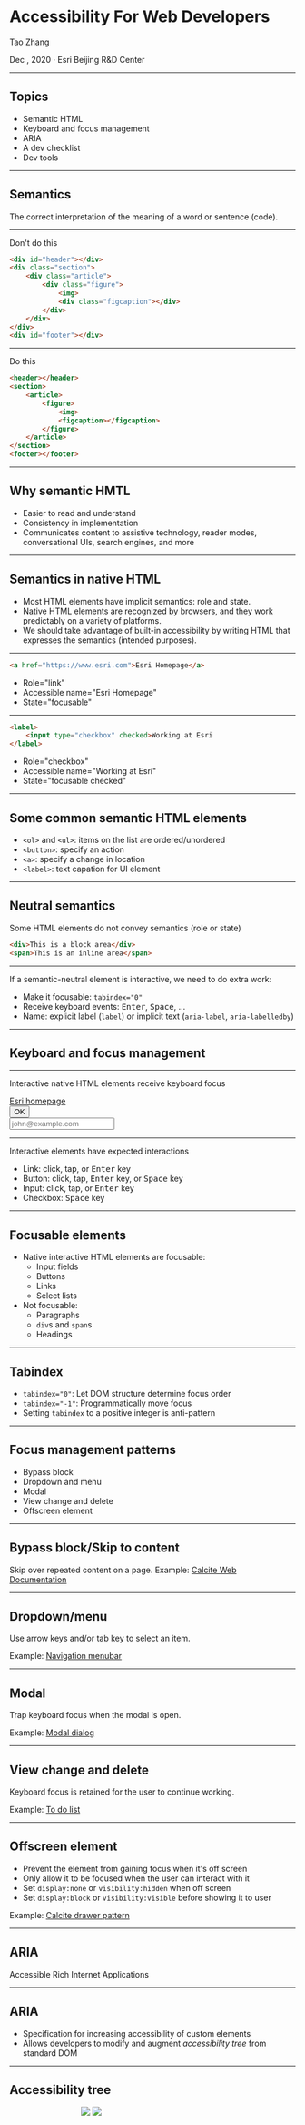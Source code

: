 <!-- .slide: data-background="images/background/00.svg" -->

# Accessibility For Web Developers

<p class="author">
    Tao Zhang
</p>

<p id="slidesInfo">Dec , 2020 · Esri Beijing R&D Center</p>



---
<!-- .slide: data-background="images/background/01.svg" -->

## Topics

- Semantic HTML
- Keyboard and focus management
- ARIA
- A dev checklist
- Dev tools



---
<!-- .slide: data-background="images/background/01.svg" -->

<h2 class="centertitle">Semantics</h2>

The correct interpretation of the meaning of a word or sentence (code).



---
<!-- .slide: data-background="images/background/01.svg" -->

Don't do this

```html
<div id="header"></div>
<div class="section">
	<div class="article">
		<div class="figure">
			<img>
			<div class="figcaption"></div>
		</div>
	</div>
</div>
<div id="footer"></div>
```
<hr>

Do this

```html
<header></header>
<section>
	<article>
		<figure>
			<img>
			<figcaption></figcaption>
		</figure>
	</article>
</section>
<footer></footer>
```


---
<!-- .slide: data-background="images/background/01.svg" -->

## Why semantic HMTL

- Easier to read and understand
- Consistency in implementation
- Communicates content to assistive technology, reader modes, conversational UIs, search engines, and more



---
<!-- .slide: data-background="images/background/01.svg" -->

## Semantics in native HTML

- Most HTML elements have implicit semantics: role and state.
- Native HTML elements are recognized by browsers, and they work predictably on a variety of platforms.
- We should take advantage of built-in accessibility by writing HTML that expresses the semantics (intended purposes).



---
<!-- .slide: data-background="images/background/01.svg" -->

```html
<a href="https://www.esri.com">Esri Homepage</a>
```

- Role="link"
- Accessible name="Esri Homepage"
- State="focusable"



---
<!-- .slide: data-background="images/background/01.svg" -->

```html
<label>
    <input type="checkbox" checked>Working at Esri 
</label>
```

- Role="checkbox"
- Accessible name="Working at Esri"
- State="focusable checked"


---
<!-- .slide: data-background="images/background/01.svg" -->

## Some common semantic HTML elements

- `<ol>` and `<ul>`: items on the list are ordered/unordered 
- `<button>`: specify an action
- `<a>`: specify a change in location
- `<label>`: text capation for UI element



---
<!-- .slide: data-background="images/background/01.svg" -->

<h2 class="centertitle">Neutral semantics</h2>

Some HTML elements do not convey semantics (role or state)

```html
<div>This is a block area</div>
<span>This is an inline area</span>
```



---
<!-- .slide: data-background="images/background/01.svg" -->

If a semantic-neutral element is interactive, we need to do extra work:

- Make it focusable: `tabindex="0"`
- Receive keyboard events: <kbd>Enter</kbd>, <kbd>Space</kbd>, ...
- Name: explicit label (`label`) or implicit text (`aria-label`, `aria-labelledby`)



---
<!-- .slide: data-background="images/background/01.svg" -->

<h2 class="centertitle">Keyboard and focus management</h2>



---
<!-- .slide: data-background="images/background/01.svg" -->

<!-- <h2 class="centertitle">Keyboard</h2> -->

Interactive native HTML elements receive keyboard focus

<div><a href="#">Esri homepage</a><div>
<div><button>OK</button><div>
<div><input type="text" placeholder="john@example.com"><div>



---
<!-- .slide: data-background="images/background/01.svg" -->

Interactive elements have expected interactions

- Link: click, tap, or <kbd>Enter</kbd> key
- Button: click, tap, <kbd>Enter</kbd> key, or <kbd>Space</kbd> key
- Input: click, tap, or <kbd>Enter</kbd> key
- Checkbox: <kbd>Space</kbd> key



---
<!-- .slide: data-background="images/background/01.svg" -->

## Focusable elements

- Native interactive HTML elements are focusable:
  - Input fields
  - Buttons
  - Links
  - Select lists
- Not focusable:
  - Paragraphs
  - `div`s and `span`s
  - Headings



---
<!-- .slide: data-background="images/background/01.svg" -->

## Tabindex

- `tabindex="0"`: Let DOM structure determine focus order
- `tabindex="-1"`: Programmatically move focus
- Setting `tabindex` to a positive integer is anti-pattern



---
<!-- .slide: data-background="images/background/01.svg" -->

## Focus management patterns

- Bypass block
- Dropdown and menu
- Modal
- View change and delete
- Offscreen element



---
<!-- .slide: data-background="images/background/01.svg" -->

<h2 class="centertitle">Bypass block/Skip to content</h2>

Skip over repeated content on a page.
Example: [Calcite Web Documentation](https://esri.github.io/calcite-web/documentation/)



---
<!-- .slide: data-background="images/background/01.svg" -->

<h2 class="centertitle">Dropdown/menu</h2>

Use arrow keys and/or tab key to select an item.

Example: [Navigation menubar](https://www.w3.org/TR/wai-aria-practices-1.1/examples/menubar/menubar-1/menubar-1.html)



---
<!-- .slide: data-background="images/background/01.svg" -->

<h2 class="centertitle">Modal</h2>

Trap keyboard focus when the modal is open.

Example: [Modal dialog](https://www.w3.org/TR/wai-aria-practices-1.1/examples/dialog-modal/dialog.html)



---
<!-- .slide: data-background="images/background/01.svg" -->

<h2 class="centertitle">View change and delete</h2>

Keyboard focus is retained for the user to continue working.

Example: [To do list](https://codepen.io/heydon/pen/VpVNKW)



---
<!-- .slide: data-background="images/background/01.svg" -->

<h2 class="centertitle">Offscreen element</h2>

- Prevent the element from gaining focus when it's off screen
- Only allow it to be focused when the user can interact with it
- Set `display:none` or `visibility:hidden` when off screen
- Set `display:block` or `visibility:visible` before showing it to user

Example: [Calcite drawer pattern](http://esri.github.io/calcite-web/documentation/patterns/#drawers)



---
<!-- .slide: data-background="images/background/01.svg" -->

<h2 class="centertitle">ARIA</h2>
<p class="centerp">Accessible Rich Internet Applications </p>



---
<!-- .slide: data-background="images/background/01.svg" -->

## ARIA

- Specification for increasing accessibility of custom elements
- Allows developers to modify and augment *accessibility tree* from standard DOM



---
<!-- .slide: data-background="images/background/01.svg" -->

## Accessibility tree

<div class="twocol" style="height: 50%; width: 50%; margin:auto;">
    <img src="images/aria_a11tree_1.jpg">
    <img src="images/aria_a11tree_2.jpg">
</div>

<ul class="small">
    <li>Browser's responsibility to expose accessibility tree to assistive technologies.</li>
    <li>Shows how webpage is interpreted by assistive technologies and how accessible data are provided.</li>
    <li>Assistive technologies simulate and relay user interactions like click and key press to accessibility tree.</li>
</ul>

---
<!-- .slide: data-background="images/background/01.svg" -->

<h2 class="centertitle">Why do we need ARIA</h2>

Certain semantics and design patterns make it impossible to use native HTML semantics:

- a pop-up menu, no standard HTML element.
- a semantic characteristic "the user needs to know about this as soon as possible".



---
<!-- .slide: data-background="images/background/01.svg" -->

Example: Expose accessibility information for focusable element:

```jsx
<div tabIndex="0"          // focusable
     role="button"         // a button, not a div
     aria-label="Close">   // an accessible name
     onClick={clickHandler}
     onKeyDown={keydownHandler}> 
</div>
```



---
<!-- .slide: data-background="images/background/01.svg" -->

or just use a button:

```jsx
<button aria-label="Close"
        onClick={clickHandler}>   
</button>
```



---
<!-- .slide: data-background="images/background/01.svg" -->

ARIA doesn't augment any of the element's inherent behavior:

- Focusable
- Keyboard event listeners
- Custom behaviors still need to be implemented



---
<!-- .slide: data-background="images/background/01.svg" -->

As developers, we need to:

- Express the semantics of page correctly
- Specify accessible names and descriptions
- Make sure important elements have correct accessible roles, states, and properties



---
<!-- .slide: data-background="images/background/01.svg" -->

<h2 class="centertitle">ARIA attributes</h2>

| Roles     | Labels            | Relationships      |   |   |
|-----------|-------------------|--------------------|---|---|
| Landmarks | `aria-label`      | `aria-owns`        |   |   |
| Widgets   | `aria-labelledby` | `aria-describedby` |   |   |
|           |                   | `aria-controls`    |   |   |



---
<!-- .slide: data-background="images/background/01.svg" -->

## Roles

<p style="margin-left: 2.7em;">Landmarks: identify large content areas, used by screen readers for navigation, some have corresponding HTML elements.</p>

- `banner`: The main header of a page; typically assigned to a header element.
- `main`: the main content of a document.
- `navigation`: A collection of links for navigation.
- `contentinfo`: A collection of metadata, copyright information and the like.



---
<!-- .slide: data-background="images/background/01.svg" -->

## Roles

<p style="margin-left: 2.7em;">Widgets</p>

- `alert`
- `dialog`
- `data grid`
- `tab`
- `tablist`
- `tabpanel`



---
<!-- .slide: data-background="images/background/01.svg" -->

## Labels

<p style="margin-left: 2.7em;">`aria-label`</p>

- Specifies a string as accessible label
- Overrides native labeling



---
<!-- .slide: data-background="images/background/01.svg" -->

## Labels

<p style="margin-left: 2.7em;">`aria-labelledby`</p>

- Specifies `id` of another element in the DOM as label of current element
- Overrides all other name sources
- Could be used on any element, not just labelable elements
- Could take a list of `id`s
- Could specify visually hidden elements



---
<!-- .slide: data-background="images/background/01.svg" -->

## Relationships

<p style="margin-left: 2.7em;">`aria-owns`</p>

- Indicates an element should be treated as parent of another separate element in the DOM



---
<!-- .slide: data-background="images/background/01.svg" -->

## Relationships

<p style="margin-left: 2.7em;">`aria-describedby`</p>

- Provides an accessible description for an element
- References elements in the DOM separated from current element



---
<!-- .slide: data-background="images/background/01.svg" -->

## Relationships

<p style="margin-left: 2.7em;">`aria-controls`</p>

- Indicates an element "controls" another element in interaction



---
<!-- .slide: data-background="images/background/01.svg" -->

## ARIA use cases

- Label and description
- Relationship
- States
- Hide elements



---
<!-- .slide: data-background="images/background/01.svg" -->

<p class="centerp"><code>aria-label</code> example</p>

<div style="margin: auto;">
    <img src="images/aria-label.jpg"> 
</div>


---
<!-- .slide: data-background="images/background/01.svg" -->

<p class="centerp"><code>aria-labelledby</code> example</p>

<div style="margin: auto;">
    <img src="images/aria-labelledby.jpg"> 
</div>



---
<!-- .slide: data-background="images/background/01.svg" -->

<p class="centerp"><code>aria-describedby</code> example</p>

<div style="margin: auto;">
    <img src="images/aria-describedby.jpg"> 
</div>



---
<!-- .slide: data-background="images/background/01.svg" -->

<p class="centerp"><code>aria-controls</code> example</p>

```html
<div role="scrollbar" aria-controls="main"></div>
<div id="main">
  <!-- . . . -->
</div>
```



---
<!-- .slide: data-background="images/background/01.svg" -->

<p class="centerp"><code>aria-owns</code> example</p>

<div style="margin: auto;">
    <img src="images/aria-owns.jpg"> 
</div>



---
<!-- .slide: data-background="images/background/01.svg" -->

<p class="centerp"><code>aria-expanded</code> example</p>

```html
 <button aria-expanded="false" aria-controls="expandable-list-1">
     Expand List
 </button>
 <ul id="expandable-list-1">
     <li><a href="http://example.com">Sample Link</a></li>
     <li><a href="http://example.com">Sample Link 2</a></li>
     <li><a href="http://example.com">Sample Link 3</a></li>
 </ul>
 ```

 <p style="font-size: 0.6em; margin:auto;"><code>aria-controls</code> is needed here because the two elements are not parent and child.</p>



---
<!-- .slide: data-background="images/background/01.svg" -->

<p style="margin-left: 1.3em;">Elements explicitly hidden from the DOM will not be included in accessibility tree</p>

```css
[hidden] {
	display: none; /*not rendered, no space allocated */
}
[invisible] {
	visibility: hidden; /*rendered, space allocated*/
}
```



---
<!-- .slide: data-background="images/background/01.svg" -->

<p style="margin-left: 1.3em;">Elements not visually rendered but not explicitly hidden is still included in accessibility tree.</p>

```css
.screen-readers-only {
  border: 0;
  clip: rect(1px, 1px, 1px, 1px);
  clip-path: inset(50%);
  height: 1px;
  margin: -1px;
  overflow: hidden;
  padding: 0;
  position: absolute !important;
  width: 1px;
  word-wrap: normal !important;
}
```



---
<!-- .slide: data-background="images/background/01.svg" -->

## ARIA best practices

- Don't change native semantics, unless you really have to.
- All interactive elements must be usable with keyboard.
- Don't use `role="presentation"` or `aria-hidden="true"` on a visible and focusable element.
- All interactive elements must have an accessible label or name.



---
<!-- .slide: data-background="images/background/01.svg" -->

<h2 class="centertitle">A dev checklist</h2>



---
<!-- .slide: data-background="images/background/01.svg" -->

| Requirement   | Description   |
| ------------- | ------------- |
| Focusable     | Can you get to the element via keyboard?  |
| Operable      | Can you use the element with keyboard?    |
| Expected operation  | Does the element match [WAI-ARIA Authoring Practices](https://www.w3.org/TR/wai-aria-practices/)?    |
| Focus visible      | Can you see when the element has keyboard focus?   |
| Label      | Does the element have accessible text label?    |
| Role      | Does the element have appropriate ARIA role?   |
| States and properties      | Does the element have any ARIA states and properties to show UI changes?    |



---
<!-- .slide: data-background="images/background/01.svg" -->

## Text alternatives

- Every `<img>` must have an `alt` attribute.
- Images that contain information or perform actions require descriptive `alt` text.
- The `alt` attribute should describe the information conveyed by the image, not the image itself.
- Decorative images should have empty `alt` text.



---
<!-- .slide: data-background="images/background/01.svg" -->

## Semantic HTML

- Tabular data should be in `<table>`.
- Headings are in `<h1>` - `<h6>` elements.
- Lists have list item (`<li>`) elements wrapped in `<ul>` or `<ol>` elements.
- Inputs (`<input>`) should always have a `<label>`, `aria-label`, or `aria-labelledby`.
- Set up ARIA [landmark roles](https://www.w3.org/TR/wai-aria/roles#landmark_roles).



---
<!-- .slide: data-background="images/background/01.svg" -->

## Tab order and focus

- Use `tabindex="0"` and let the natural DOM structure determine the keyboard tab order.
- Avoid jumping around keyboard focus
- Show clear focus indicator for interactive elements
- Do not set `outline:none` to focusable elements, unless using customized focus style



---
<!-- .slide: data-background="images/background/01.svg" -->

## Color

- Provide additional indication that does not rely on color perception
- Minimum color contrast ratio is **4.5** for normal text, 3 for larger text (at least 24 px or 19 px bold)



---
<!-- .slide: data-background="images/background/01.svg" -->

## Label

- Associate `label` with form control
- Avoid replacing visual label with placeholder text
- Use `aria-label`, `aria-labelledby`, and `aria-describedby` if needed



---
<!-- .slide: data-background="images/background/01.svg" -->

## Dev tools

- [WAI-ARIA Authoring Practices](https://www.w3.org/TR/wai-aria-practices-1.1/)
- [Accessibility In Chrome DevTools](https://www.smashingmagazine.com/2020/08/accessibility-chrome-devtools/)
- [React Documentation on Accessibility](https://reactjs.org/docs/accessibility.html)
- [axe DevTools](https://www.deque.com/axe/devtools/)
- [axe-core/react](https://github.com/dequelabs/axe-core-npm/tree/develop/packages/react) and [eslint-plugin-jsx-a11y](https://www.npmjs.com/package/eslint-plugin-jsx-a11y)
- [Lighthouse CI](https://github.com/GoogleChrome/lighthouse-ci/blob/master/docs/getting-started.md)



---
<!-- .slide: data-background="images/background/02.svg" -->

### Questions?